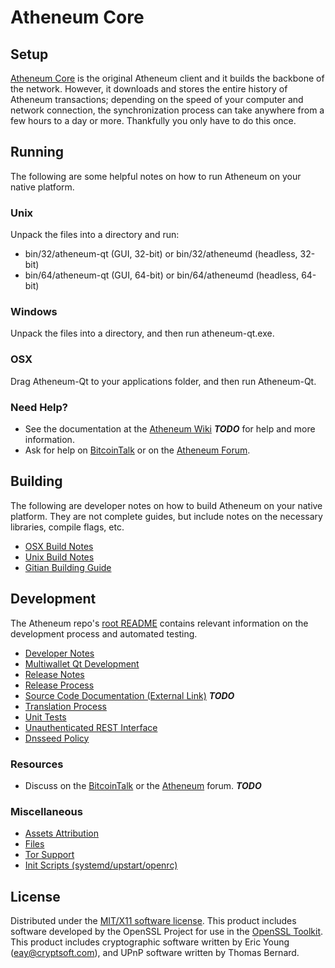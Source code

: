 Atheneum Core
=====================

Setup
---------------------
[Atheneum Core](http://atheneumchain.io/wallet) is the original Atheneum client and it builds the backbone of the network. However, it downloads and stores the entire history of Atheneum transactions; depending on the speed of your computer and network connection, the synchronization process can take anywhere from a few hours to a day or more. Thankfully you only have to do this once.

Running
---------------------
The following are some helpful notes on how to run Atheneum on your native platform.

### Unix

Unpack the files into a directory and run:

- bin/32/atheneum-qt (GUI, 32-bit) or bin/32/atheneumd (headless, 32-bit)
- bin/64/atheneum-qt (GUI, 64-bit) or bin/64/atheneumd (headless, 64-bit)

### Windows

Unpack the files into a directory, and then run atheneum-qt.exe.

### OSX

Drag Atheneum-Qt to your applications folder, and then run Atheneum-Qt.

### Need Help?

* See the documentation at the [Atheneum Wiki](https://en.bitcoin.it/wiki/Main_Page) ***TODO***
for help and more information.
* Ask for help on [BitcoinTalk](https://bitcointalk.org/index.php?topic=1262920.0) or on the [Atheneum Forum](http://forum.atheneumchain.io/).


Building
---------------------
The following are developer notes on how to build Atheneum on your native platform. They are not complete guides, but include notes on the necessary libraries, compile flags, etc.

- [OSX Build Notes](build-osx.md)
- [Unix Build Notes](build-unix.md)
- [Gitian Building Guide](gitian-building.md)

Development
---------------------
The Atheneum repo's [root README](https://github.com/atheneumproject/atheneum/blob/master/README.md) contains relevant information on the development process and automated testing.

- [Developer Notes](developer-notes.md)
- [Multiwallet Qt Development](multiwallet-qt.md)
- [Release Notes](release-notes.md)
- [Release Process](release-process.md)
- [Source Code Documentation (External Link)](https://dev.visucore.com/bitcoin/doxygen/) ***TODO***
- [Translation Process](translation_process.md)
- [Unit Tests](unit-tests.md)
- [Unauthenticated REST Interface](REST-interface.md)
- [Dnsseed Policy](dnsseed-policy.md)

### Resources

* Discuss on the [BitcoinTalk](https://bitcointalk.org/index.php?topic=1262920.0) or the [Atheneum](http://forum.atheneumchain.io/) forum.  ***TODO***


### Miscellaneous
- [Assets Attribution](assets-attribution.md)
- [Files](files.md)
- [Tor Support](tor.md)
- [Init Scripts (systemd/upstart/openrc)](init.md)

License
---------------------
Distributed under the [MIT/X11 software license](http://www.opensource.org/licenses/mit-license.php).
This product includes software developed by the OpenSSL Project for use in the [OpenSSL Toolkit](https://www.openssl.org/). This product includes
cryptographic software written by Eric Young ([eay@cryptsoft.com](mailto:eay@cryptsoft.com)), and UPnP software written by Thomas Bernard.
